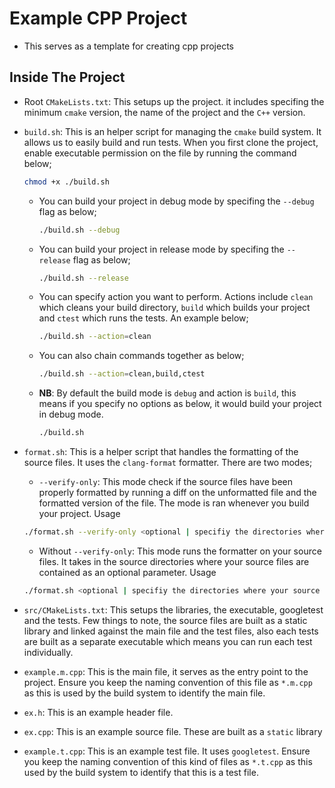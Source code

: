 # Example CPP Project

* This serves as a template for creating cpp projects

## Inside The Project

* Root `CMakeLists.txt`: This setups up the project. it includes specifing the minimum `cmake` version, the name of the project and the `C++` version.
* `build.sh`: This is an helper script for managing the `cmake` build system. It allows us to easily build and run tests. When you first clone the project, enable executable permission on the file by running the command below;

    ```sh
    chmod +x ./build.sh
    ```

  * You can build your project in debug mode by specifing the `--debug` flag as below;

    ```sh
    ./build.sh --debug
    ```

  * You can build your project in release mode by specifing the `--release` flag as below;

    ```sh
    ./build.sh --release
    ```

  * You can specify action you want to perform. Actions include `clean` which cleans your build directory, `build` which builds your project and `ctest` which runs the tests. An example below;

    ```sh
    ./build.sh --action=clean
    ```

  * You can also chain commands together as below;

    ```sh
    ./build.sh --action=clean,build,ctest
    ```

  * **NB**: By default the build mode is `debug` and action is `build`, this means if you specify no options as below, it would build your project in debug mode.

    ```sh
    ./build.sh
    ```

* `format.sh`: This is a helper script that handles the formatting of the source files. It uses the `clang-format` formatter. There are two modes;
  * `--verify-only`: This mode check if the source files have been properly formatted by running a diff on the unformatted file and the formatted version of the file. The mode is ran whenever you build your project. Usage
  
  ```sh
  ./format.sh --verify-only <optional | specifiy the directories where your source files are contained, it defaults to ./src>
  ```

  * Without `--verify-only`: This mode runs the formatter on your source files. It takes in the source directories where your source files are contained as an optional parameter. Usage

  ```sh
  ./format.sh <optional | specifiy the directories where your source files are contained, it defaults to ./src>
  ```

* `src/CMakeLists.txt`: This setups the libraries, the executable, googletest and the tests. Few things to note, the source files are built as a static library and linked against the main file and the test files, also each tests are built as a separate executable which means you can run each test individually.
* `example.m.cpp`: This is the main file, it serves as the entry point to the project. Ensure you keep the naming convention of this file as `*.m.cpp` as this is used by the build system to identify the main file.
* `ex.h`: This is an example header file.
* `ex.cpp`: This is an example source file. These are built as a `static` library
* `example.t.cpp`: This is an example test file. It uses `googletest`. Ensure you keep the naming convention of this kind of files as `*.t.cpp` as this used by the build system to identify that this is a test file.
